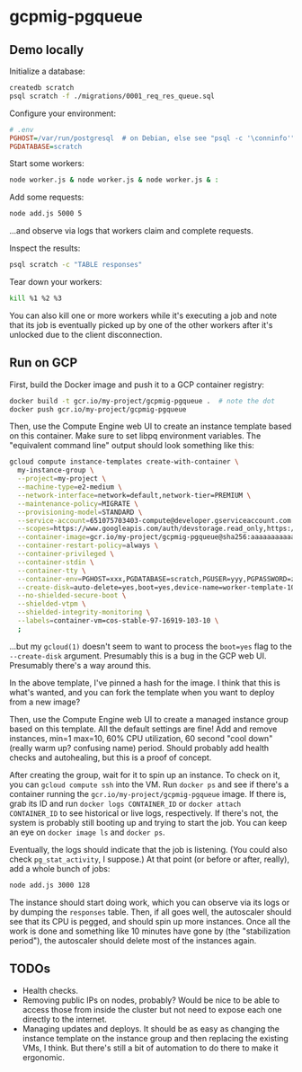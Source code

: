 # gcpmig-pgqueue

## Demo locally

Initialize a database:

```sh
createdb scratch
psql scratch -f ./migrations/0001_req_res_queue.sql
```

Configure your environment:

```ini
# .env
PGHOST=/var/run/postgresql  # on Debian, else see "psql -c '\conninfo'"
PGDATABASE=scratch
```

Start some workers:

```sh
node worker.js & node worker.js & node worker.js & :
```

Add some requests:

```sh
node add.js 5000 5
```

...and observe via logs that workers claim and complete requests.

Inspect the results:

```sh
psql scratch -c "TABLE responses"
```

Tear down your workers:

```sh
kill %1 %2 %3
```

You can also kill one or more workers while it's executing a job and note that its job is eventually picked up by one of the other workers after it's unlocked due to the client disconnection.

## Run on GCP

First, build the Docker image and push it to a GCP container registry:

```sh
docker build -t gcr.io/my-project/gcpmig-pgqueue .  # note the dot
docker push gcr.io/my-project/gcpmig-pgqueue
```

Then, use the Compute Engine web UI to create an instance template based on this container.
Make sure to set libpq environment variables. The "equivalent command line" output should look something like this:

```sh
gcloud compute instance-templates create-with-container \
  my-instance-group \
  --project=my-project \
  --machine-type=e2-medium \
  --network-interface=network=default,network-tier=PREMIUM \
  --maintenance-policy=MIGRATE \
  --provisioning-model=STANDARD \
  --service-account=651075703403-compute@developer.gserviceaccount.com \
  --scopes=https://www.googleapis.com/auth/devstorage.read_only,https://www.googleapis.com/auth/logging.write,https://www.googleapis.com/auth/monitoring.write,https://www.googleapis.com/auth/servicecontrol,https://www.googleapis.com/auth/service.management.readonly,https://www.googleapis.com/auth/trace.append \
  --container-image=gcr.io/my-project/gcpmig-pgqueue@sha256:aaaaaaaaaaaaaaaaaaaaaaaaaaaaaaaaaaaaaaaaaaaaaaaaaaaaaaaaaaaaaaaa \
  --container-restart-policy=always \
  --container-privileged \
  --container-stdin \
  --container-tty \
  --container-env=PGHOST=xxx,PGDATABASE=scratch,PGUSER=yyy,PGPASSWORD=zzz \
  --create-disk=auto-delete=yes,boot=yes,device-name=worker-template-10,image=projects/cos-cloud/global/images/cos-stable-97-16919-103-10,mode=rw,size=10,type=pd-balanced \
  --no-shielded-secure-boot \
  --shielded-vtpm \
  --shielded-integrity-monitoring \
  --labels=container-vm=cos-stable-97-16919-103-10 \
  ;
```

...but my `gcloud(1)` doesn't seem to want to process the `boot=yes` flag to the `--create-disk` argument.
Presumably this is a bug in the GCP web UI.
Presumably there's a way around this.

In the above template, I've pinned a hash for the image.
I think that this is what's wanted, and you can fork the template when you want to deploy from a new image?

Then, use the Compute Engine web UI to create a managed instance group based on this template.
All the default settings are fine!
Add and remove instances, min=1 max=10, 60% CPU utilization, 60 second "cool down" (really warm up? confusing name) period.
Should probably add health checks and autohealing, but this is a proof of concept.

After creating the group, wait for it to spin up an instance.
To check on it, you can `gcloud compute ssh` into the VM.
Run `docker ps` and see if there's a container running the `gcr.io/my-project/gcpmig-pgqueue` image.
If there is, grab its ID and run `docker logs CONTAINER_ID` or `docker attach CONTAINER_ID` to see historical or live logs, respectively.
If there's not, the system is probably still booting up and trying to start the job.
You can keep an eye on `docker image ls` and `docker ps`.

Eventually, the logs should indicate that the job is listening.
(You could also check `pg_stat_activity`, I suppose.)
At that point (or before or after, really), add a whole bunch of jobs:

```sh
node add.js 3000 128
```

The instance should start doing work, which you can observe via its logs or by dumping the `responses` table.
Then, if all goes well, the autoscaler should see that its CPU is pegged, and should spin up more instances.
Once all the work is done and something like 10 minutes have gone by (the "stabilization period"), the autoscaler should delete most of the instances again.

## TODOs

  - Health checks.
  - Removing public IPs on nodes, probably?
    Would be nice to be able to access those from inside the cluster but not need to expose each one directly to the internet.
  - Managing updates and deploys.
    It should be as easy as changing the instance template on the instance group and then replacing the existing VMs, I think.
    But there's still a bit of automation to do there to make it ergonomic.
